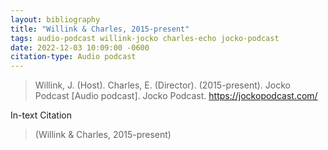 ```yaml
---
layout: bibliography
title: "Willink & Charles, 2015-present"
tags: audio-podcast willink-jocko charles-echo jocko-podcast
date: 2022-12-03 10:09:00 -0600
citation-type: Audio podcast
---
```


> Willink, J. (Host). Charles, E. (Director). (2015-present). Jocko Podcast [Audio podcast]. Jocko Podcast. https://jockopodcast.com/

In-text Citation
> (Willink & Charles, 2015-present)
